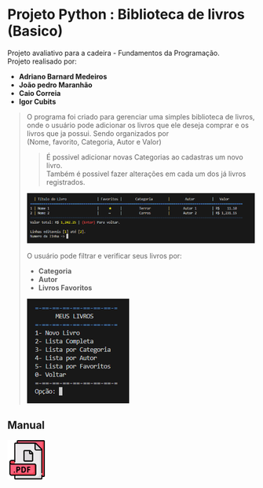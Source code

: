 # Projeto Python : Biblioteca de livros (Basico)
Projeto avaliativo para a cadeira - Fundamentos da Programação.    
Projeto realisado por:    
+ **Adriano Barnard Medeiros**    
+ **João pedro Maranhão**    
+ **Caio Correia**    
+ **Igor Cubits**

> O programa foi criado para gerenciar uma simples biblioteca de livros,
> onde o usuário pode adicionar os livros que ele deseja comprar e os livros que ja possui. 
> Sendo organizados por    
> (Nome, favorito, Categoria, Autor e Valor)
>> É possivel adicionar novas Categorias ao cadastras um novo livro.    
>> Também é possivel fazer alterações em cada um dos já livros registrados.
>
> ![Tabela_De_Livros](./Arquivos/Imagens/Tabela.png)
>
> O usuário pode filtrar e verificar seus livros por:    
> + **Categoria**
> + **Autor**
> + **Livros Favoritos**
>
>![Tabela_De_Livros](./Arquivos/Imagens/Menu.png)
>
##  Manual
[<img src="./Arquivos/Imagens/pdf_icone.png" width="80">](./Arquivos/Manual/Manual_da_Biblioteca.pdf)
    
